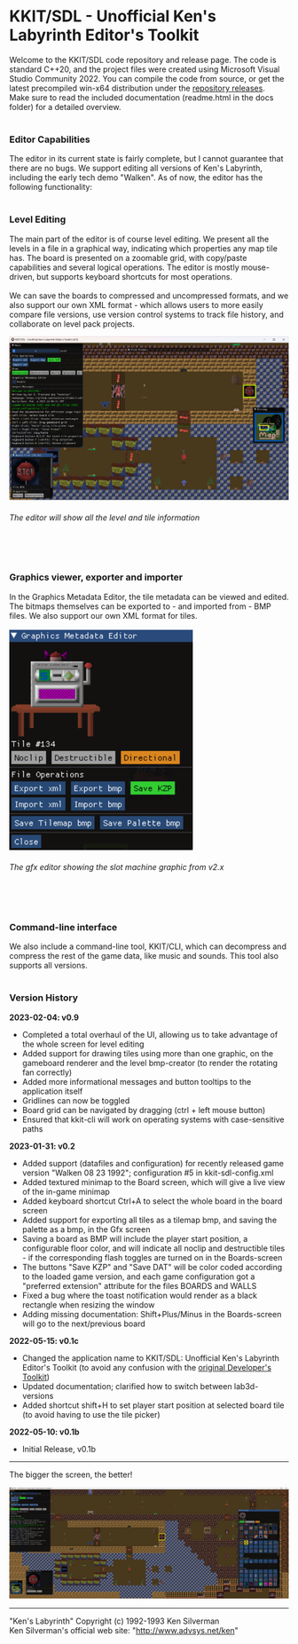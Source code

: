 # KKIT/SDL - Unofficial Ken's Labyrinth Editor's Toolkit

Welcome to the KKIT/SDL code repository and release page. The code is standard C++20, and the project files were created using Microsoft Visual Studio Community 2022. You can compile the code from source, or get the latest precompiled win-x64 distribution under the [repository releases](https://github.com/kaimitai/klabkit-sdl/releases/). \
Make sure to read the included documentation (readme.html in the docs folder) for a detailed overview.
<br></br>
### Editor Capabilities
The editor in its current state is fairly complete, but I cannot guarantee that there are no bugs. We support editing all versions of Ken's Labyrinth, including the early tech demo "Walken". As of now, the editor has the following functionality:
<br></br>
### Level Editing
The main part of the editor is of course level editing. We present all the levels in a file in a graphical way, indicating which properties any map tile has. The board is presented on a zoomable grid, with copy/paste capabilities and several logical operations. The editor is mostly mouse-driven, but supports keyboard shortcuts for most operations.
<br></br>
We can save the boards to compressed and uncompressed formats, and we also support our own XML format - which allows users to more easily compare file versions, use version control systems to track file history, and collaborate on level pack projects.

![alt text](./klabkit-sdl/docs/images/00_board_editor.png)
###### The editor will show all the level and tile information
<br></br>
### Graphics viewer, exporter and importer
In the Graphics Metadata Editor, the tile metadata can be viewed and edited. The bitmaps themselves can be exported to - and imported from - BMP files. We also support our own XML format for tiles.
<br></br>
![alt text](./klabkit-sdl/docs/images/01_gfx_editor.png)
###### The gfx editor showing the slot machine graphic from v2.x
<br></br>
### Command-line interface
We also include a command-line tool, KKIT/CLI, which can decompress and compress the rest of the game data, like music and sounds. This tool also supports all versions.
<br><br>
### Version History

**2023-02-04: v0.9**

* Completed a total overhaul of the UI, allowing us to take advantage of the whole screen for level editing
* Added support for drawing tiles using more than one graphic, on the gameboard renderer and the level bmp-creator (to render the rotating fan correctly)
* Added more informational messages and button tooltips to the application itself
* Gridlines can now be toggled
* Board grid can be navigated by dragging (ctrl + left mouse button)
* Ensured that kkit-cli will work on operating systems with case-sensitive paths

**2023-01-31: v0.2**
* Added support (datafiles and configuration) for recently released game version "Walken 08 23 1992"; configuration #5 in kkit-sdl-config.xml
* Added textured minimap to the Board screen, which will give a live view of the in-game minimap
* Added keyboard shortcut Ctrl+A to select the whole board in the board screen
* Added support for exporting all tiles as a tilemap bmp, and saving the palette as a bmp, in the Gfx screen
* Saving a board as BMP will include the player start position, a configurable floor color, and will indicate all noclip and destructible tiles - if the corresponding flash toggles are turned on in the Boards-screen
* The buttons "Save KZP" and "Save DAT" will be color coded according to the loaded game version, and each game configuration got a "preferred extension" attribute for the files BOARDS and WALLS
* Fixed a bug where the toast notification would render as a black rectangle when resizing the window
* Adding missing documentation: Shift+Plus/Minus in the Boards-screen will go to the next/previous board

**2022-05-15: v0.1c**

* Changed the application name to KKIT/SDL: Unofficial Ken's Labyrinth Editor's Toolkit (to avoid any confusion with the [original Developer's Toolkit]("http://advsys.net/ken/klab.htm#klabkit"))
* Updated documentation; clarified how to switch between lab3d-versions
* Added shortcut shift+H to set player start position at selected board tile (to avoid having to use the tile picker)

**2022-05-10: v0.1b**
* Initial Release, v0.1b

<hr>

The bigger the screen, the better!

![widescreen preview](./klabkit-sdl/docs/images/x00_v-0_9_widescreen.png)

<hr>

"Ken's Labyrinth" Copyright (c) 1992-1993 Ken Silverman \
Ken Silverman's official web site: "http://www.advsys.net/ken"
